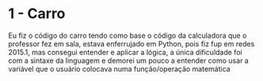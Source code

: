 # 1 - Carro
Eu fiz o código do carro tendo como base o código da calculadora que o professor fez em sala, estava enferrujado em Python, pois fiz fup em redes  2015.1, mas consegui entender e aplicar a lógica, a única dificuldade foi com  a sintaxe da linguagem e demorei um pouco a entender como usar a variável que o usuário colocava numa função/operação matemática
